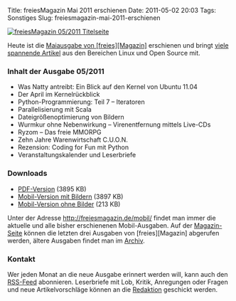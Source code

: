 Title: freiesMagazin Mai 2011 erschienen
Date: 2011-05-02 20:03
Tags: Sonstiges
Slug: freiesmagazin-mai-2011-erschienen

[![freiesMagazin 05/2011
Titelseite](http://www.freiesmagazin.de/system/files/freiesmagazin-2011-05.png)](http://www.freiesmagazin.de/system/files/freiesmagazin-2011-05.png)


Heute ist die [Maiausgabe von
[freies][Magazin]](http://www.freiesmagazin.de/20110501-maiausgabe-erschienen)
erschienen und bringt [viele spannende
Artikel](http://www.freiesmagazin.de/freiesMagazin-2011-05) aus den
Bereichen Linux und Open Source mit.


### Inhalt der Ausgabe 05/2011


-   Was Natty antreibt: Ein Blick auf den Kernel von Ubuntu 11.04
-   Der April im Kernelrückblick
-   Python-Programmierung: Teil 7 – Iteratoren
-   Parallelisierung mit Scala
-   Dateigrößenoptimierung von Bildern
-   Wurmkur ohne Nebenwirkung – Virenentfernung mittels Live-CDs
-   Ryzom – Das freie MMORPG
-   Zehn Jahre Warenwirtschaft C.U.O.N.
-   Rezension: Coding for Fun mit Python
-   Veranstaltungskalender und Leserbriefe


<!--break--><!--break-->

### Downloads


-   [PDF-Version](http://www.freiesmagazin.de/ftp/2011/freiesMagazin-2011-05.pdf)
    (3895 KB)
-   [Mobil-Version mit
    Bildern](http://www.freiesmagazin.de/mobil/freiesMagazin-2011-05-bilder.html)
    (3897 KB)
-   [Mobil-Version ohne
    Bilder](http://www.freiesmagazin.de/mobil/freiesMagazin-2011-05.html)
    (213 KB)


Unter der Adresse <http://freiesmagazin.de/mobil/> findet man immer die
aktuelle und alle bisher erschienenen Mobil-Ausgaben. Auf der
[Magazin-Seite](http://www.freiesmagazin.de/magazin) können die letzten
drei Ausgaben von
[freies][Magazin]
abgerufen werden, ältere Ausgaben findet man im
[Archiv](http://www.freiesmagazin.de/archiv).


### Kontakt


Wer jeden Monat an die neue Ausgabe erinnert werden will, kann auch den
[RSS-Feed](http://www.freiesmagazin.de/rss.xml) abonnieren. Leserbriefe
mit Lob, Kritik, Anregungen oder Fragen und neue Artikelvorschläge
können an die [Redaktion](http://www.freiesmagazin.de/kontakt) geschickt
werden.



